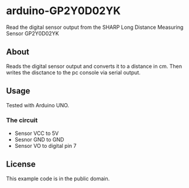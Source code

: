 # arduino-GP2Y0D02YK
Read the digital sensor output from the SHARP Long Distance Measuring Sensor GP2Y0D02YK

About
-----
Reads the digital sensor output and converts it to a distance in cm.
Then writes the disctance to the pc console via serial output.

Usage
-----
Tested with Arduino UNO.

### The circuit

 * Sensor VCC to 5V
 * Sesnor GND to GND
 * Sensor VO to digital pin 7

License
-----
This example code is in the public domain.
